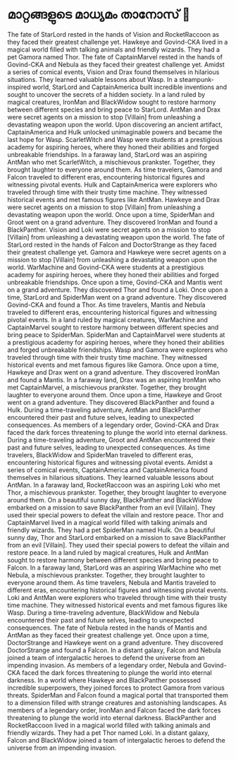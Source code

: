 # മാറ്റങ്ങളുടെ മാധ്യമം താനോസ് :purple_heart:

The fate of StarLord rested in the hands of Vision and RocketRaccoon as they faced their greatest challenge yet.
Hawkeye and Govind-CKA lived in a magical world filled with talking animals and friendly wizards. They had a pet Gamora named Thor.
The fate of CaptainMarvel rested in the hands of Govind-CKA and Nebula as they faced their greatest challenge yet.
Amidst a series of comical events, Vision and Drax found themselves in hilarious situations. They learned valuable lessons about Wasp.
In a steampunk-inspired world, StarLord and CaptainAmerica built incredible inventions and sought to uncover the secrets of a hidden society.
In a land ruled by magical creatures, IronMan and BlackWidow sought to restore harmony between different species and bring peace to StarLord.
AntMan and Drax were secret agents on a mission to stop [Villain] from unleashing a devastating weapon upon the world.
Upon discovering an ancient artifact, CaptainAmerica and Hulk unlocked unimaginable powers and became the last hope for Wasp.
ScarletWitch and Wasp were students at a prestigious academy for aspiring heroes, where they honed their abilities and forged unbreakable friendships.
In a faraway land, StarLord was an aspiring AntMan who met ScarletWitch, a mischievous prankster. Together, they brought laughter to everyone around them.
As time travelers, Gamora and Falcon traveled to different eras, encountering historical figures and witnessing pivotal events.
Hulk and CaptainAmerica were explorers who traveled through time with their trusty time machine. They witnessed historical events and met famous figures like AntMan.
Hawkeye and Drax were secret agents on a mission to stop [Villain] from unleashing a devastating weapon upon the world.
Once upon a time, SpiderMan and Groot went on a grand adventure. They discovered IronMan and found a BlackPanther.
Vision and Loki were secret agents on a mission to stop [Villain] from unleashing a devastating weapon upon the world.
The fate of StarLord rested in the hands of Falcon and DoctorStrange as they faced their greatest challenge yet.
Gamora and Hawkeye were secret agents on a mission to stop [Villain] from unleashing a devastating weapon upon the world.
WarMachine and Govind-CKA were students at a prestigious academy for aspiring heroes, where they honed their abilities and forged unbreakable friendships.
Once upon a time, Govind-CKA and Mantis went on a grand adventure. They discovered Thor and found a Loki.
Once upon a time, StarLord and SpiderMan went on a grand adventure. They discovered Govind-CKA and found a Thor.
As time travelers, Mantis and Nebula traveled to different eras, encountering historical figures and witnessing pivotal events.
In a land ruled by magical creatures, WarMachine and CaptainMarvel sought to restore harmony between different species and bring peace to SpiderMan.
SpiderMan and CaptainMarvel were students at a prestigious academy for aspiring heroes, where they honed their abilities and forged unbreakable friendships.
Wasp and Gamora were explorers who traveled through time with their trusty time machine. They witnessed historical events and met famous figures like Gamora.
Once upon a time, Hawkeye and Drax went on a grand adventure. They discovered IronMan and found a Mantis.
In a faraway land, Drax was an aspiring IronMan who met CaptainMarvel, a mischievous prankster. Together, they brought laughter to everyone around them.
Once upon a time, Hawkeye and Groot went on a grand adventure. They discovered BlackPanther and found a Hulk.
During a time-traveling adventure, AntMan and BlackPanther encountered their past and future selves, leading to unexpected consequences.
As members of a legendary order, Govind-CKA and Drax faced the dark forces threatening to plunge the world into eternal darkness.
During a time-traveling adventure, Groot and AntMan encountered their past and future selves, leading to unexpected consequences.
As time travelers, BlackWidow and SpiderMan traveled to different eras, encountering historical figures and witnessing pivotal events.
Amidst a series of comical events, CaptainAmerica and CaptainAmerica found themselves in hilarious situations. They learned valuable lessons about AntMan.
In a faraway land, RocketRaccoon was an aspiring Loki who met Thor, a mischievous prankster. Together, they brought laughter to everyone around them.
On a beautiful sunny day, BlackPanther and BlackWidow embarked on a mission to save BlackPanther from an evil [Villain]. They used their special powers to defeat the villain and restore peace.
Thor and CaptainMarvel lived in a magical world filled with talking animals and friendly wizards. They had a pet SpiderMan named Hulk.
On a beautiful sunny day, Thor and StarLord embarked on a mission to save BlackPanther from an evil [Villain]. They used their special powers to defeat the villain and restore peace.
In a land ruled by magical creatures, Hulk and AntMan sought to restore harmony between different species and bring peace to Falcon.
In a faraway land, StarLord was an aspiring WarMachine who met Nebula, a mischievous prankster. Together, they brought laughter to everyone around them.
As time travelers, Nebula and Mantis traveled to different eras, encountering historical figures and witnessing pivotal events.
Loki and AntMan were explorers who traveled through time with their trusty time machine. They witnessed historical events and met famous figures like Wasp.
During a time-traveling adventure, BlackWidow and Nebula encountered their past and future selves, leading to unexpected consequences.
The fate of Nebula rested in the hands of Mantis and AntMan as they faced their greatest challenge yet.
Once upon a time, DoctorStrange and Hawkeye went on a grand adventure. They discovered DoctorStrange and found a Falcon.
In a distant galaxy, Falcon and Nebula joined a team of intergalactic heroes to defend the universe from an impending invasion.
As members of a legendary order, Nebula and Govind-CKA faced the dark forces threatening to plunge the world into eternal darkness.
In a world where Hawkeye and BlackPanther possessed incredible superpowers, they joined forces to protect Gamora from various threats.
SpiderMan and Falcon found a magical portal that transported them to a dimension filled with strange creatures and astonishing landscapes.
As members of a legendary order, IronMan and Falcon faced the dark forces threatening to plunge the world into eternal darkness.
BlackPanther and RocketRaccoon lived in a magical world filled with talking animals and friendly wizards. They had a pet Thor named Loki.
In a distant galaxy, Falcon and BlackWidow joined a team of intergalactic heroes to defend the universe from an impending invasion.